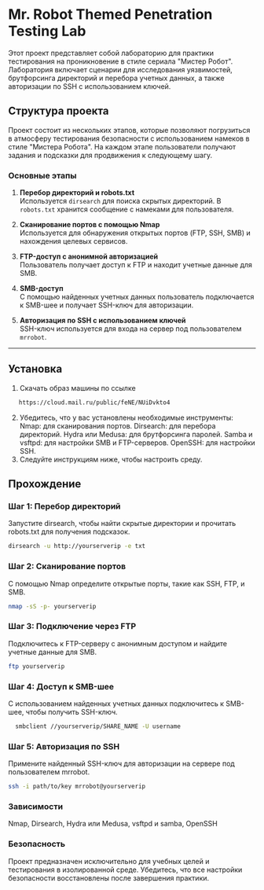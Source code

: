 # Mr. Robot Themed Penetration Testing Lab

Этот проект представляет собой лабораторию для практики тестирования на проникновение в стиле сериала "Мистер Робот". Лаборатория включает сценарии для исследования уязвимостей, брутфорсинга директорий и перебора учетных данных, а также авторизации по SSH с использованием ключей.

## Структура проекта

Проект состоит из нескольких этапов, которые позволяют погрузиться в атмосферу тестирования безопасности с использованием намеков в стиле "Мистера Робота". На каждом этапе пользователи получают задания и подсказки для продвижения к следующему шагу.

### Основные этапы

1. **Перебор директорий и robots.txt**  
   Используется `dirsearch` для поиска скрытых директорий. В `robots.txt` хранится сообщение с намеками для пользователя.

2. **Сканирование портов с помощью Nmap**  
   Используется для обнаружения открытых портов (FTP, SSH, SMB) и нахождения целевых сервисов.

3. **FTP-доступ с анонимной авторизацией**  
   Пользователь получает доступ к FTP и находит учетные данные для SMB.

4. **SMB-доступ**  
   С помощью найденных учетных данных пользователь подключается к SMB-шее и получает SSH-ключ для авторизации.

5. **Авторизация по SSH с использованием ключей**  
   SSH-ключ используется для входа на сервер под пользователем `mrrobot`.

---

## Установка

1. Скачать образ машины по ссылке
```bash
   https://cloud.mail.ru/public/feNE/NUiDvkto4
```
2. Убедитесь, что у вас установлены необходимые инструменты:
    Nmap: для сканирования портов.
    Dirsearch: для перебора директорий.
    Hydra или Medusa: для брутфорсинга паролей.
    Samba и vsftpd: для настройки SMB и FTP-серверов.
    OpenSSH: для настройки SSH.
3. Следуйте инструкциям ниже, чтобы настроить среду.
## Прохождение

### Шаг 1: Перебор директорий
Запустите dirsearch, чтобы найти скрытые директории и прочитать robots.txt для получения подсказок.

```bash
dirsearch -u http://yourserverip -e txt
```
### Шаг 2: Сканирование портов
С помощью Nmap определите открытые порты, такие как SSH, FTP, и SMB.

```bash
nmap -sS -p- yourserverip
```
### Шаг 3: Подключение через FTP
Подключитесь к FTP-серверу с анонимным доступом и найдите учетные данные для SMB.

```bash
ftp yourserverip
```
### Шаг 4: Доступ к SMB-шее
С использованием найденных учетных данных подключитесь к SMB-шее, чтобы получить SSH-ключ.

```bash
  smbclient //yourserverip/SHARE_NAME -U username
```
### Шаг 5: Авторизация по SSH
Примените найденный SSH-ключ для авторизации на сервере под пользователем mrrobot.

```bash
ssh -i path/to/key mrrobot@yourserverip
```

### Зависимости
  Nmap,
  Dirsearch,
  Hydra или Medusa,
  vsftpd и samba,
  OpenSSH

### Безопасность
  Проект предназначен исключительно для учебных целей и тестирования в изолированной среде. Убедитесь, что все настройки безопасности восстановлены после завершения практики.
